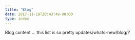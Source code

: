```yaml
---
title: "Blog"
date: 2017-11-19T20:43:49-08:00
type: index
---
```


Blog content ... this list is so pretty updates/whats-new/blog/?
